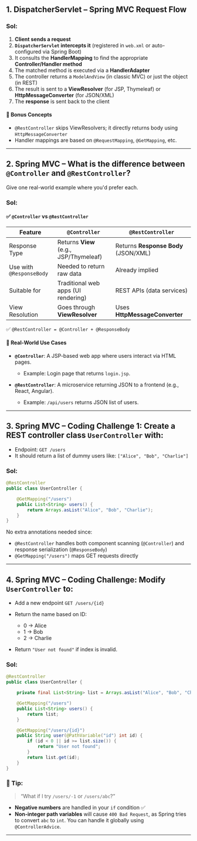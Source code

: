 ## 1. DispatcherServlet – Spring MVC Request Flow

### Sol:

1. **Client sends a request**
2. **`DispatcherServlet` intercepts it** (registered in `web.xml` or auto-configured via Spring Boot)
3. It consults the **HandlerMapping** to find the appropriate **Controller/Handler method**
4. The matched method is executed via a **HandlerAdapter**
5. The controller returns a `ModelAndView` (in classic MVC) or just the object (in REST)
6. The result is sent to a **ViewResolver** (for JSP, Thymeleaf) or **HttpMessageConverter** (for JSON/XML)
7. The **response** is sent back to the client

#### 🔸 Bonus Concepts

* `@RestController` skips ViewResolvers; it directly returns body using `HttpMessageConverter`
* Handler mappings are based on `@RequestMapping`, `@GetMapping`, etc.

---

## 2. Spring MVC – **What is the difference between `@Controller` and `@RestController`?**
Give one real-world example where you'd prefer each.

### Sol:
#### ✅ `@Controller` vs `@RestController`

| Feature                  | `@Controller`                          | `@RestController`                    |
| ------------------------ | -------------------------------------- | ------------------------------------ |
| Response Type            | Returns **View** (e.g., JSP/Thymeleaf) | Returns **Response Body** (JSON/XML) |
| Use with `@ResponseBody` | Needed to return raw data              | Already implied                      |
| Suitable for             | Traditional web apps (UI rendering)    | REST APIs (data services)            |
| View Resolution          | Goes through **ViewResolver**          | Uses **HttpMessageConverter**        |

✅ `@RestController = @Controller + @ResponseBody`

#### 🔸 Real-World Use Cases

* **`@Controller`**: A JSP-based web app where users interact via HTML pages.

  * Example: Login page that returns `login.jsp`.
* **`@RestController`**: A microservice returning JSON to a frontend (e.g., React, Angular).

  * Example: `/api/users` returns JSON list of users.

---

## 3. Spring MVC – Coding Challenge 1: Create a REST controller class `UserController` with:

* Endpoint: `GET /users`
* It should return a list of dummy users like: `["Alice", "Bob", "Charlie"]`

### Sol:

```java
@RestController
public class UserController {

    @GetMapping("/users")
    public List<String> users() {
        return Arrays.asList("Alice", "Bob", "Charlie");
    }
}
```

No extra annotations needed since:

* `@RestController` handles both component scanning (`@Controller`) and response serialization (`@ResponseBody`)
* `@GetMapping("/users")` maps GET requests directly

---


## 4. Spring MVC – Coding Challenge: Modify `UserController` to:

* Add a new endpoint `GET /users/{id}`
* Return the name based on ID:

  * 0 → Alice
  * 1 → Bob
  * 2 → Charlie
* Return `"User not found"` if index is invalid.

### Sol:

```java
@RestController
public class UserController {

    private final List<String> list = Arrays.asList("Alice", "Bob", "Charlie");

    @GetMapping("/users")
    public List<String> users() {
        return list;
    }

    @GetMapping("/users/{id}")
    public String user(@PathVariable("id") int id) {
        if (id < 0 || id >= list.size()) {
            return "User not found";
        }
        return list.get(id);
    }
}
```

### 🔎 Tip:

> “What if I try `/users/-1` or `/users/abc`?”

* **Negative numbers** are handled in your `if` condition ✅
* **Non-integer path variables** will cause `400 Bad Request`, as Spring tries to convert `abc` to `int`. You can handle it globally using `@ControllerAdvice`.

---




